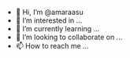 - 👋 Hi, I’m @amaraasu
- 👀 I’m interested in ...
- 🌱 I’m currently learning ...
- 💞️ I’m looking to collaborate on ...
- 📫 How to reach me ...

<!---
amaraasu/amaraasu is a ✨ special ✨ repository because its `README.md` (this file) appears on your GitHub profile.
You can click the Preview link to take a look at your changes.
--->
